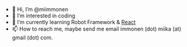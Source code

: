 - 👋 Hi, I’m @miimmonen
- 👀 I’m interested in coding
- 🌱 I’m currently learning Robot Framework & [React](https://miimmonen.github.io/react-monsters/)
- 📫 How to reach me, maybe send me email immonen (dot) miika (at) gmail (dot) com.

<!---
miimmonen/miimmonen is a ✨ special ✨ repository because its `README.md` (this file) appears on your GitHub profile.
You can click the Preview link to take a look at your changes.
--->
